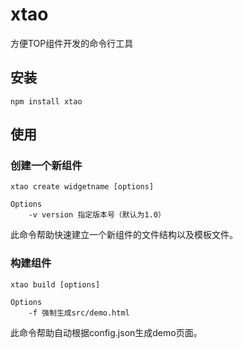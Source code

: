 # xtao

方便TOP组件开发的命令行工具

## 安装

	npm install xtao

## 使用

### 创建一个新组件
	
	xtao create widgetname [options]

	Options
		-v version 指定版本号（默认为1.0）

此命令帮助快速建立一个新组件的文件结构以及模板文件。

### 构建组件
	
	xtao build [options]
	
	Options
		-f 强制生成src/demo.html

此命令帮助自动根据config.json生成demo页面。

